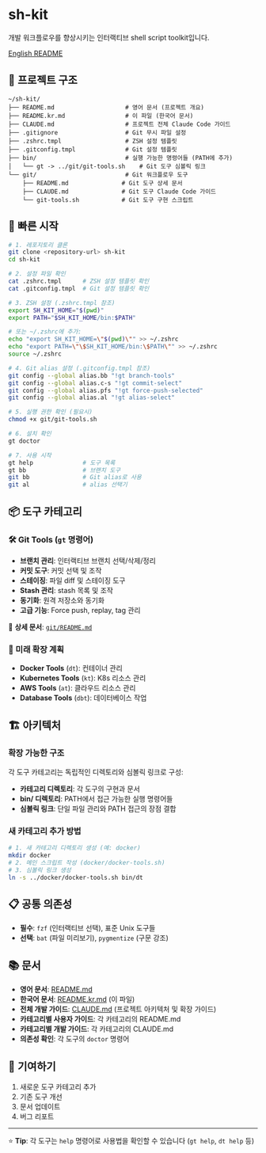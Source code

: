 # sh-kit

개발 워크플로우를 향상시키는 인터랙티브 shell script toolkit입니다.

[English README](README.md)

## 📁 프로젝트 구조

```
~/sh-kit/
├── README.md                    # 영어 문서 (프로젝트 개요)
├── README.kr.md                 # 이 파일 (한국어 문서)
├── CLAUDE.md                    # 프로젝트 전체 Claude Code 가이드
├── .gitignore                   # Git 무시 파일 설정
├── .zshrc.tmpl                  # ZSH 설정 템플릿
├── .gitconfig.tmpl              # Git 설정 템플릿
├── bin/                         # 실행 가능한 명령어들 (PATH에 추가)
│   └── gt -> ../git/git-tools.sh    # Git 도구 심볼릭 링크
└── git/                         # Git 워크플로우 도구
    ├── README.md               # Git 도구 상세 문서
    ├── CLAUDE.md               # Git 도구 Claude Code 가이드
    └── git-tools.sh            # Git 도구 구현 스크립트
```

## 🚀 빠른 시작

```bash
# 1. 레포지토리 클론
git clone <repository-url> sh-kit
cd sh-kit

# 2. 설정 파일 확인
cat .zshrc.tmpl      # ZSH 설정 템플릿 확인
cat .gitconfig.tmpl  # Git 설정 템플릿 확인

# 3. ZSH 설정 (.zshrc.tmpl 참조)
export SH_KIT_HOME="$(pwd)"
export PATH="$SH_KIT_HOME/bin:$PATH"

# 또는 ~/.zshrc에 추가:
echo "export SH_KIT_HOME=\"$(pwd)\"" >> ~/.zshrc
echo "export PATH=\"\$SH_KIT_HOME/bin:\$PATH\"" >> ~/.zshrc
source ~/.zshrc

# 4. Git alias 설정 (.gitconfig.tmpl 참조)
git config --global alias.bb "!gt branch-tools"
git config --global alias.c-s "!gt commit-select"
git config --global alias.pfs "!gt force-push-selected"
git config --global alias.al "!gt alias-select"

# 5. 실행 권한 확인 (필요시)
chmod +x git/git-tools.sh

# 6. 설치 확인
gt doctor

# 7. 사용 시작
gt help              # 도구 목록
gt bb                # 브랜치 도구
git bb               # Git alias로 사용
git al               # alias 선택기
```

## 📦 도구 카테고리

### 🛠️ Git Tools (`gt` 명령어)
- **브랜치 관리**: 인터랙티브 브랜치 선택/삭제/정리
- **커밋 도구**: 커밋 선택 및 조작
- **스테이징**: 파일 diff 및 스테이징 도구
- **Stash 관리**: stash 목록 및 조작
- **동기화**: 원격 저장소와 동기화
- **고급 기능**: Force push, replay, tag 관리

📖 **상세 문서**: [`git/README.md`](git/README.md)

### 🔮 미래 확장 계획
- **Docker Tools** (`dt`): 컨테이너 관리
- **Kubernetes Tools** (`kt`): K8s 리소스 관리  
- **AWS Tools** (`at`): 클라우드 리소스 관리
- **Database Tools** (`dbt`): 데이터베이스 작업

## 🏗️ 아키텍처

### 확장 가능한 구조
각 도구 카테고리는 독립적인 디렉토리와 심볼릭 링크로 구성:
- **카테고리 디렉토리**: 각 도구의 구현과 문서
- **bin/ 디렉토리**: PATH에서 접근 가능한 실행 명령어들
- **심볼릭 링크**: 단일 파일 관리와 PATH 접근의 장점 결합

### 새 카테고리 추가 방법
```bash
# 1. 새 카테고리 디렉토리 생성 (예: docker)
mkdir docker
# 2. 메인 스크립트 작성 (docker/docker-tools.sh)
# 3. 심볼릭 링크 생성
ln -s ../docker/docker-tools.sh bin/dt
```

## 📋 공통 의존성

- **필수**: `fzf` (인터랙티브 선택), 표준 Unix 도구들
- **선택**: `bat` (파일 미리보기), `pygmentize` (구문 강조)

## 📚 문서

- **영어 문서**: [README.md](README.md)
- **한국어 문서**: [README.kr.md](README.kr.md) (이 파일)
- **전체 개발 가이드**: [CLAUDE.md](CLAUDE.md) (프로젝트 아키텍처 및 확장 가이드)
- **카테고리별 사용자 가이드**: 각 카테고리의 README.md
- **카테고리별 개발 가이드**: 각 카테고리의 CLAUDE.md
- **의존성 확인**: 각 도구의 `doctor` 명령어

## 🤝 기여하기

1. 새로운 도구 카테고리 추가
2. 기존 도구 개선
3. 문서 업데이트
4. 버그 리포트

---

⭐ **Tip**: 각 도구는 `help` 명령어로 사용법을 확인할 수 있습니다 (`gt help`, `dt help` 등)